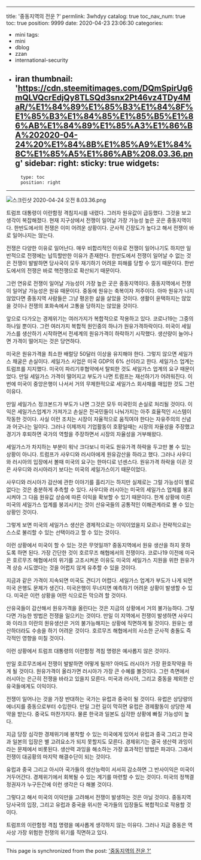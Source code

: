 
---
title: '중동지역의 전운 ?'
permlink: 3whdyy
catalog: true
toc_nav_num: true
toc: true
position: 9999
date: 2020-04-23 23:06:30
categories:
- mini
tags:
- mini
- dblog
- zzan
- international-security
- iran
thumbnail: 'https://cdn.steemitimages.com/DQmSpirUg6mQLVQcrEdjQy8TLSQd3snx2Pt46vz4TDy4MaR/%E1%84%89%E1%85%B3%E1%84%8F%E1%85%B3%E1%84%85%E1%85%B5%E1%86%AB%E1%84%89%E1%85%A3%E1%86%BA%202020-04-24%20%E1%84%8B%E1%85%A9%E1%84%8C%E1%85%A5%E1%86%AB%208.03.36.png'
sidebar:
    right:
        sticky: true
widgets:
    -
        type: toc
        position: right
---


![스크린샷 2020-04-24 오전 8.03.36.png](https://cdn.steemitimages.com/DQmSpirUg6mQLVQcrEdjQy8TLSQd3snx2Pt46vz4TDy4MaR/%E1%84%89%E1%85%B3%E1%84%8F%E1%85%B3%E1%84%85%E1%85%B5%E1%86%AB%E1%84%89%E1%85%A3%E1%86%BA%202020-04-24%20%E1%84%8B%E1%85%A9%E1%84%8C%E1%85%A5%E1%86%AB%208.03.36.png)


트럼프 대통령이 이란함정 격침지시를 내렸다. 그러자 원유값이 급등했다. 그것을 보고 생각이 복잡해졌다. 현재 지구상에서 전쟁이 일어날 가장 가능성 높은 곳은 중동지역이다. 한반도에서의 전쟁은 이미 어려운 상황이다. 군사적 긴장도가 높다고 해서 전쟁이 바로 일어나지는 않는다.

전쟁은 다양한 이유로 일어난다. 매우 비합리적인 이유로 전쟁이 일어나기도 하지만 일반적으로 전쟁에는 납득할만한 이유가 존재한다. 한반도에서 전쟁이 일어날 수 없는 것은 전쟁이 발발하면 당사국이 모두 재기하기 어려운 피해를 당할 수 있기 때문이다. 한반도에서의 전쟁은 바로 핵전쟁으로 확산되기 때문이다.

그런 연유로 전쟁이 일어날 가능성이 가장 높은 곳은 중동지역이다. 중동지역에서 전쟁이 일어날 가능성은 원유 때문이다. 중동에 원유는 축복이자 저주이다. 아마 원유가 나지 않았다면 중동지역 사람들은 그냥 평온한 삶을 살았을 것이다. 생활이 윤택하지는 않았을 것이나 전쟁의 포화속에서 고통을 당하지는 않았을 것이다.

앞으로 다가오는 경제위기는 여러가지가 복합적으로 작용하고 있다. 코로나19는 그중의 하나일 뿐이다. 그런 여러가지 복합적 원인중의 하나가 원유가격하락이다. 미국이 세일가스를 생산하기 시작하면서 전세계의 원유가격이 하락하기 시작했다. 생산량이 늘어나면 가격이 떨어지는 것은 당연하다.

미국은 원유가격을 최소한 배럴당 50달러 이상을 유지해야 한다. 그렇지 않으면 세일가스 채굴은 손실이다. 세일가스 사업은 미국 GDP의 6% 선이라고 한다. 세일가스 업계는 트럼프를 지지했다. 미국이 파리기후협약에서 탈퇴한 것도 세일가스 업계의 요구 때문이었다. 만일 세일가스 가격이 떨어지고 부도가 나면 트럼프는 재선하기가 어려워진다. 이번에 미국이 중앙은행이 나서서 거의 무제한적으로 세일가스 회사채를 매입한 것도 그런 이유다.

만일 세일가스 정크본드가 부도가 나면 그것은 모두 미국민의 손실로 처리될 것이다. 이익은 세일가스업계가 가져가고 손실은 전국민들이 나눠가지는 아주 효율적인 시스템이 작동한 것이다. 사실 이런 조치는 시장이 자율적으로 움직여야 한다는 자유주의의 신념과 어긋나는 일이다. 그러나 이제까지 기업활동이 호황일때는 시장의 자율성을 주장했고 경기가 후퇴하면 국가의 역할을 주장하면서 시장의 자율성을 거부해왔다.

세일가스가 차지하는 부분이 워낙 크다보니 미국도 원유가격 하락을 두고만 볼 수 있는 상황이 아니다. 트럼프가 사우디와 러시아에게 원유감산을 하라고 했다. 그러나 사우디와 러시아의 입장에서 볼때 미국의 요구는 한마디로 넌센스다. 원유가격 하락을 이끈 것은 사우디와 러시아라기 보다는 미국의 세일가스이기 때문이었다.

사우디와 러시아가 감산에 관한 이야기를 흘리기는 하지만 실제로는 그럴 가능성이 별로 없다는 것은 충분하게 추측할 수 있다. 사우디와 러시아는 미국의 세일가스 업체를 붕괴시켜야 그 다음 원유값 상승에 따른 이익을 확보할 수 있기 때문이다. 한계 상황에 이른 미국의 세일가스 업계를 붕괴시키는 것이 산유국들의 공통적인 이해관계라로 볼 수 있는 상황인 것이다.

그렇게 보면 미국의 세일가스 생산은 경제적으로는 이익이었을지 모르나 전략적으로는 스스로 불리할 수 있는 선택이라고 할 수 있는 것이다.

이런 상황에서 미국이 할 수 있는 것은 무엇일까? 중동지역에서 원유 생산을 하지 못하도록 하면 된다. 가장 간단한 것이 호르무즈 해협에서의 전쟁이다. 코로나19 이전에 미국은 호르무즈 해협에서의 위기를 고조시켜온 이유도 미국의 세일가스 지원을 위한 원유가격 상승 시도였다는 것을 어렵지 않게 유추할 수 있을 것이다.

지금과 같은 가격이 지속되면 미국도 견디기 어렵다. 세일가스 업계가 부도가 나게 되면 미국 은행도 문제가 생긴다. 미국은행이 무너지면 예측하기 어려운 상황이 발생할 수 있다. 미국은 이런 상황을 어떤 식으로든 막으려 할 것이다.

산유국들이 감산해서 원유가격을 올린다는 것은 지금의 상황에서 거의 불가능하다. 그렇다면 가능한 방법은 전쟁을 일으키는 것이다. 만일 이 지역에서 전쟁이 발생하면 사우디와 이라크 이란의 원유생산은 거의 불가능해지는 상황에 직면하게 될 것이다. 원유는 생산하더라도 수송을 하기 어려운 것이다. 호르무즈 해협에서의 사소한 군사적 충돌도 즉각적인 영향을 미칠 것이다.

이런 상황에서 트럼프 대통령의 이란함정 격침 명령은 예사롭지 않은 것이다.

만일 호르무즈에서 전쟁이 발발하면 어떻게 될까? 아마도 러시아가 가장 환호작약을 하게 될 것이다. 원유가격이 올라가면 러시아가 가장 큰 수혜를 볼것이다. 그런 측면에서 러시아는 은근히 전쟁을 바라고 있을지 모른다. 미국과 러시아, 그리고 중동을 제외한 산유국들에게도 이익이다.

전쟁이 일어나는 것을 가장 반대하는 국가는 유럽과 중국이 될 것이다. 유럽은 상당량의 에너지를 중동으로부터 수입한다. 만일 그런 길이 막히면 유럽은 경제활동이 상당한 제약을 받는다. 중국도 마찬가지다. 물론 한국과 일본도 심각한 상황에 빠질 가능성이 높다.

지금 당장 심각한 경제위기에 봉착할 수 있는 미국에게 있어서 유럽과 중국 그리고 한국과 일본의 입장은 별 고려요소가 되지 못할지도 모른다. 경제위기는 결국 생산력 과잉이라는 문제에서 비롯된다. 생산력 과잉을 해소하는 가장 효과적인 방법은 파괴다. 그래서 전쟁이 대공황의 마지막 해결수단이 되는 것이다.

유럽과 중국 그리고 아시아 국가들의 생산능력이 서서히 감소하면 그 반사이익은 미국이 거두어간다. 경제위기에서 회복될 수 있는 계기를 마련할 수 있는 것이다. 미국의 정책결정권자가 누구든간에 이런 생각은 다 해볼 것이다.

그렇다고 해서 미국의 이익만을 고려해서 전쟁이 발생하는 것은 아닐 것이다. 중동지역 당사국의 입장, 그리고 유럽과 중국을 위시한 국가들의 입장들도 복합적으로 작용할 것이다.

트럼프의 이란함정 격침 명령을 예사롭게 생각하지 않는 이유다. 그러나 지금 중동은 역사상 가장 위험한 전쟁의 위기를 직면하고 있다.

- - -

This page is synchronized from the post: ['중동지역의 전운 ?'](https://steemit.com/@oldstone/3whdyy)
